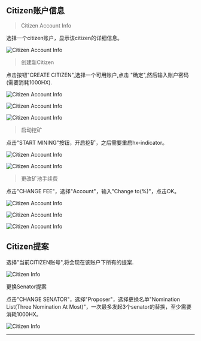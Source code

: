 ## Citizen账户信息

> Citizen Account Info

选择一个citizen账户，显示该citizen的详细信息。

![Citizen Account Info](/img/wallets/hxindicator/citizen-account-info.png)

> 创建新Citizen

点击按钮"CREATE CITIZEN",选择一个可用账户,点击 "确定",然后输入账户密码(需要消耗1000HX).

![Citizen Account Info](/img/wallets/hxindicator/citizen-create.png)

![Citizen Account Info](/img/wallets/hxindicator/citizen-create1.png)

![Citizen Account Info](/img/wallets/hxindicator/citizen-create2.png)

> 启动挖矿

点击"START MINING"按钮，开启挖矿，之后需要重启hx-indicator。

![Citizen Account Info](/img/wallets/hxindicator/citizen-start-mining.png)

![Citizen Account Info](/img/wallets/hxindicator/citizen-start-mining1.png)

> 更改矿池手续费

点击"CHANGE FEE"，选择"Account"，输入"Change to(%)"，点击OK。

![Citizen Account Info](/img/wallets/hxindicator/citizen-change-fee.png)

![Citizen Account Info](/img/wallets/hxindicator/citizen-change-fee1.png)

![Citizen Account Info](/img/wallets/hxindicator/citizen-change-fee2.png)

## Citizen提案

选择"当前CITIZEN账号",将会现在该账户下所有的提案.

![Citizen Info](/img/wallets/hxindicator/citizen-proposal.png)

更换Senator提案

点击"CHANGE SENATOR"，选择"Proposer"，选择更换名单"Nomination List(Three Nomination At Most)"，一次最多发起3个senator的替换，至少需要消耗1000HX。

![Citizen Info](/img/wallets/hxindicator/citizen-proposal1.png)

---